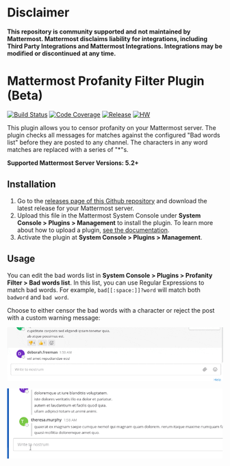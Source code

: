 # Disclaimer

**This repository is community supported and not maintained by Mattermost. Mattermost disclaims liability for integrations, including Third Party Integrations and Mattermost Integrations. Integrations may be modified or discontinued at any time.**

# Mattermost Profanity Filter Plugin (Beta)

[![Build Status](https://img.shields.io/circleci/project/github/mattermost/mattermost-plugin-profanity-filter/master.svg)](https://circleci.com/gh/mattermost/mattermost-plugin-profanity-filter)
[![Code Coverage](https://img.shields.io/codecov/c/github/mattermost/mattermost-plugin-profanity-filter/master.svg)](https://codecov.io/gh/mattermost/mattermost-plugin-profanity-filter)
[![Release](https://img.shields.io/github/v/release/mattermost/mattermost-plugin-profanity-filter)](https://github.com/mattermost/mattermost-plugin-profanity-filter/releases/latest)
[![HW](https://img.shields.io/github/issues/mattermost/mattermost-plugin-profanity-filter/Up%20For%20Grabs?color=dark%20green&label=Help%20Wanted)](https://github.com/mattermost/mattermost-plugin-profanity-filter/issues?q=is%3Aissue+is%3Aopen+sort%3Aupdated-desc+label%3A%22Up+For+Grabs%22+label%3A%22Help+Wanted%22)

This plugin allows you to censor profanity on your Mattermost server. The plugin checks all messages for matches against the configured "Bad words list" before they are posted to any channel. The characters in any word matches are replaced with a series of "\*"s.

**Supported Mattermost Server Versions: 5.2+**

## Installation

1. Go to the [releases page of this Github repository](https://github.com/mattermost/mattermost-plugin-profanity-filter/releases) and download the latest release for your Mattermost server.
2. Upload this file in the Mattermost System Console under **System Console > Plugins > Management** to install the plugin. To learn more about how to upload a plugin, [see the documentation](https://docs.mattermost.com/administration/plugins.html#plugin-uploads).
3. Activate the plugin at **System Console > Plugins > Management**.

## Usage

You can edit the bad words list in **System Console > Plugins > Profanity Filter > Bad words list**.
In this list, you can use Regular Expressions to match bad words. For example, `bad[[:space:]]?word` will match both `badword` and `bad word`.

Choose to either censor the bad words with a character or reject the post with a custom warning message:

![Post rejected by the plugin](./images/post-rejected.gif)

![Post censored by the plugin](./images/post-censored.gif)
